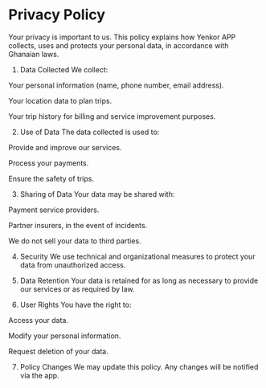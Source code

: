 # Privacy Policy

Your privacy is important to us. This policy explains how Yenkor  APP collects, uses and protects your personal data, in accordance with Ghanaian laws.

1. Data Collected
We collect:

Your personal information (name, phone number, email address).

Your location data to plan trips.

Your trip history for billing and service improvement purposes.

2. Use of Data
The data collected is used to:

Provide and improve our services.

Process your payments.

Ensure the safety of trips.

3. Sharing of Data
Your data may be shared with:

Payment service providers.

Partner insurers, in the event of incidents.

We do not sell your data to third parties.

4. Security
We use technical and organizational measures to protect your data from unauthorized access.

 5. Data Retention
Your data is retained for as long as necessary to provide our services or as required by law.

6. User Rights
You have the right to:

Access your data.

Modify your personal information.

Request deletion of your data.

7. Policy Changes
We may update this policy. Any changes will be notified via the app.
